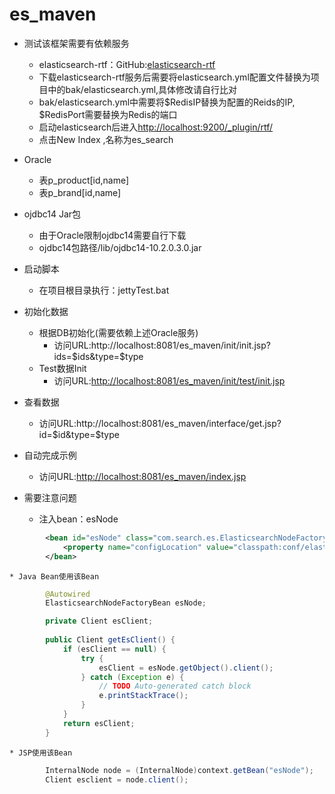 es_maven
========
* 测试该框架需要有依赖服务  
	* elasticsearch-rtf：GitHub:[elasticsearch-rtf](https://github.com/medcl/elasticsearch-rtf/)  
	* 下载elasticsearch-rtf服务后需要将elasticsearch.yml配置文件替换为项目中的bak/elasticsearch.yml,具体修改请自行比对  
	* bak/elasticsearch.yml中需要将$RedisIP替换为配置的Reids的IP, $RedisPort需要替换为Redis的端口  
	* 启动elasticsearch后进入[http://localhost:9200/_plugin/rtf/](http://localhost:9200/_plugin/rtf/)  
	* 点击New Index ,名称为es_search

* Oracle  
	* 表p_product[id,name]  
	* 表p_brand[id,name]

* ojdbc14 Jar包  
	* 由于Oracle限制ojdbc14需要自行下载  
	* ojdbc14包路径/lib/ojdbc14-10.2.0.3.0.jar

* 启动脚本  
	* 在项目根目录执行：jettyTest.bat

* 初始化数据  
	* 根据DB初始化(需要依赖上述Oracle服务)  
		* 访问URL:http://localhost:8081/es_maven/init/init.jsp?ids=$ids&type=$type  
	* Test数据Init  
		* 访问URL:[http://localhost:8081/es_maven/init/test/init.jsp](http://localhost:8081/es_maven/init/test/init.jsp)

* 查看数据  
	* 访问URL:http://localhost:8081/es_maven/interface/get.jsp?id=$id&type=$type

* 自动完成示例  
	* 访问URL:[http://localhost:8081/es_maven/index.jsp](http://localhost:8081/es_maven/index.jsp)

* 需要注意问题  
	* 注入bean：esNode  
```xml
		<bean id="esNode" class="com.search.es.ElasticsearchNodeFactoryBean">
			<property name="configLocation" value="classpath:conf/elasticsearch.properties" />
		</bean>
```
	* Java Bean使用该Bean  
```java
		@Autowired
		ElasticsearchNodeFactoryBean esNode;

		private Client esClient;
	
		public Client getEsClient() {
			if (esClient == null) {
				try {
					esClient = esNode.getObject().client();
				} catch (Exception e) {
					// TODO Auto-generated catch block
					e.printStackTrace();
				}
			}
			return esClient;
		}
```
	* JSP使用该Bean  
```java
		InternalNode node = (InternalNode)context.getBean("esNode");
		Client esclient = node.client();
```
